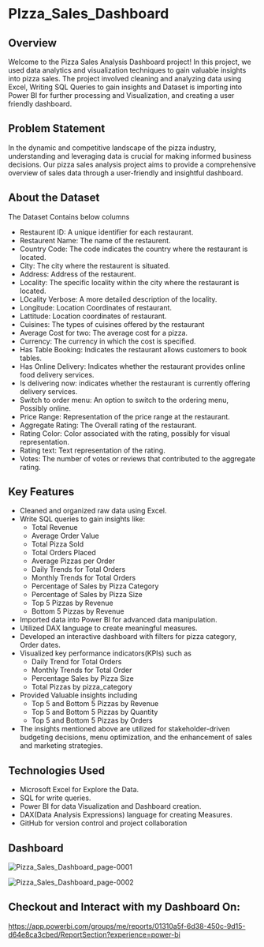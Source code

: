 # PIzza_Sales_Dashboard

## Overview
Welcome to the Pizza Sales Analysis Dashboard project! In this project, we used data analytics and visualization techniques to gain valuable insights into pizza sales. The project involved cleaning and analyzing data using Excel, Writing SQL Queries to gain insights and Dataset is importing into Power BI for further processing and Visualization, and creating a user friendly dashboard.

## Problem Statement
In the dynamic and competitive landscape of the pizza industry, understanding and leveraging data is crucial for making informed business decisions. Our pizza sales analysis project aims to provide a comprehensive overview of sales data through a user-friendly and insightful dashboard. 

## About the Dataset
The Dataset Contains below columns
+ Restaurent ID: A unique identifier for each restaurant.
+ Restaurent Name: The name of the restaurent.
+ Country Code: The code indicates the country where the restaurant is located.
+ City: The city where the restaurent is situated.
+ Address: Address of the restaurent.
+ Locality: The specific locality within the city where the restaurant is located.
+ LOcality Verbose: A more detailed description of the locality.
+ Longitude: Location Coordinates of restaurant.
+ Lattitude: Location coordinates of restaurant.
+ Cuisines: The types of cuisines offered by the restaurant
+ Average Cost for two: The average cost for a pizza.
+ Currency: The currency in which the cost is specified.
+ Has Table Booking: Indicates the restaurant allows customers to book tables.
+ Has Online Delivery: Indicates whether the restaurant provides online food delivery services.
+ Is delivering now: indicates whether the restaurant is currently offering delivery services.
+ Switch to order menu: An option to switch to the ordering menu, Possibly online.
+ Price Range: Representation of the price range at the restaurant.
+ Aggregate Rating: The Overall rating of the restaurant.
+ Rating Color: Color associated with the rating, possibly for visual representation.
+ Rating text: Text representation of the rating.
+ Votes: The number of votes or reviews that contributed to the aggregate rating.
  

## Key Features 
+ Cleaned and organized raw data using Excel.
+ Write SQL queries to gain insights like:
   - Total Revenue
   - Average Order Value
   - Total Pizza Sold
   - Total Orders Placed
   - Average Pizzas per Order
   - Daily Trends for Total Orders
   - Monthly Trends for Total Orders
   - Percentage of Sales by Pizza Category
   - Percentage of Sales by Pizza Size
   - Top 5 Pizzas by Revenue
   - Bottom 5 Pizzas by Revenue
+ Imported data into Power BI for advanced data manipulation.
+ Utilized DAX language to create meaningful measures.
+ Developed an interactive dashboard with filters for pizza category, Order dates.
+ Visualized key performance indicators(KPIs) such as
   - Daily Trend for Total Orders
   - Monthly Trends for Total Order
   - Percentage Sales by Pizza Size
   - Total Pizzas by pizza_category
+ Provided Valuable insights including
   - Top 5 and Bottom 5 Pizzas by Revenue
   - Top 5 and Bottom 5 Pizzas by Quantity
   - Top 5 and Bottom 5 Pizzas by Orders
+ The insights mentioned above are utilized for stakeholder-driven budgeting decisions, menu optimization, and the enhancement of sales and marketing strategies.

## Technologies Used
+ Microsoft Excel for Explore the Data.
+ SQL for write queries.
+ Power BI for data Visualization and Dashboard creation.
+ DAX(Data Analysis Expressions) language for creating Measures.
+ GitHub for version control and project collaboration 

## Dashboard
![Pizza_Sales_Dashboard_page-0001](https://github.com/damodhar92/Projects/assets/104577474/a9fc31d7-b2ef-4e52-8d3a-f9b84f87854f)

![Pizza_Sales_Dashboard_page-0002](https://github.com/damodhar92/Projects/assets/104577474/f1818692-8e05-4752-b60a-4bab57ae3da0)


## Checkout and Interact with my Dashboard On:
https://app.powerbi.com/groups/me/reports/01310a5f-6d38-450c-9d15-d64e8ca3cbed/ReportSection?experience=power-bi




